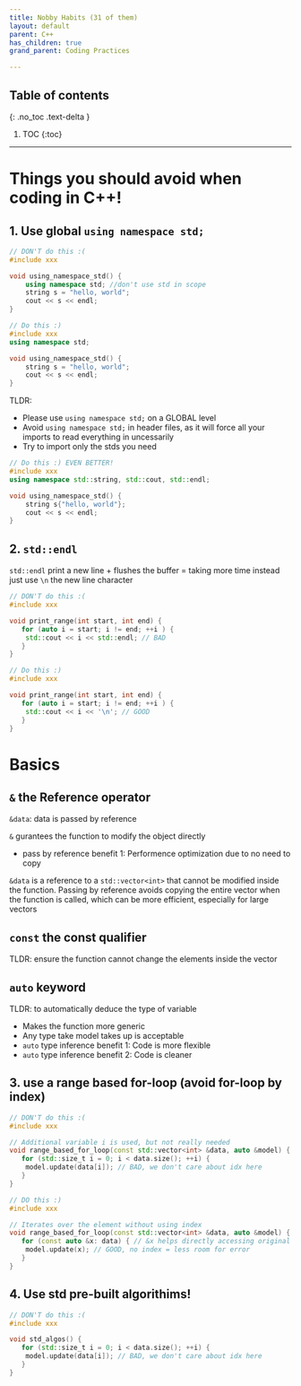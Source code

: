```yaml
---
title: Nobby Habits (31 of them)
layout: default
parent: C++
has_children: true
grand_parent: Coding Practices

---
```

## Table of contents
{: .no_toc .text-delta }

1. TOC
{:toc}

---



# Things you should avoid when coding in C++!

## 1. Use global `using namespace std;`

```c++
// DON'T do this :(
#include xxx

void using_namespace_std() {
    using namespace std; //don't use std in scope
    string s = "hello, world";
    cout << s << endl;
}
```

```c++
// Do this :)
#include xxx
using namespace std;

void using_namespace_std() {
    string s = "hello, world";
    cout << s << endl;
}
```
TLDR:
- Please use `using namespace std;` on a GLOBAL level
- Avoid `using namespace std;` in header files, as it will force all your imports to read everything in uncessarily
- Try to import only the stds you need

```c++
// Do this :) EVEN BETTER!
#include xxx
using namespace std::string, std::cout, std::endl;

void using_namespace_std() {
    string s{"hello, world"};
    cout << s << endl;
}
```

## 2. `std::endl`

`std::endl` print a new line + flushes the buffer = taking more time
instead just use `\n` the new line character

```c++
// DON'T do this :(
#include xxx

void print_range(int start, int end) {
   for (auto i = start; i != end; ++i ) {
    std::cout << i << std::endl; // BAD
   }
}
```

```c++
// Do this :)
#include xxx

void print_range(int start, int end) {
   for (auto i = start; i != end; ++i ) {
    std::cout << i << '\n'; // GOOD
   }
}
```

# Basics

## `&` the Reference operator
` &data `: data is passed by reference

`&` gurantees the function to modify the object directly
- pass by reference benefit 1: Performence optimization due to no need to copy

`&data` is a reference to a `std::vector<int>` that cannot be modified inside the function. Passing by reference avoids copying the entire vector when the function is called, which can be more efficient, especially for large vectors

## `const` the const qualifier 
TLDR: ensure the function cannot change the elements inside the vector

## `auto` keyword
TLDR: to automatically deduce the type of variable
- Makes the function more generic
- Any type take model takes up is acceptable
- `auto` type inference benefit 1: Code is more flexible 
- `auto` type inference benefit 2: Code is cleaner 


## 3. use a range based for-loop (avoid for-loop by index)

```c++
// DON'T do this :(
#include xxx

// Additional variable i is used, but not really needed
void range_based_for_loop(const std::vector<int> &data, auto &model) {
   for (std::size_t i = 0; i < data.size(); ++i) {
    model.update(data[i]); // BAD, we don't care about idx here
   }
}
```

```c++
// DO this :)
#include xxx

// Iterates over the element without using index
void range_based_for_loop(const std::vector<int> &data, auto &model) {
   for (const auto &x: data) { // &x helps directly accessing original data or object to speed up manipulation
    model.update(x); // GOOD, no index = less room for error
   }
}
```

## 4. Use std pre-built algorithims!

```c++
// DON'T do this :(
#include xxx

void std_algos() {
   for (std::size_t i = 0; i < data.size(); ++i) {
    model.update(data[i]); // BAD, we don't care about idx here
   }
}